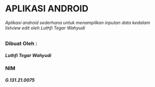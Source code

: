 # APLIKASI ANDROID
###### Aplikasi android sederhana untuk menampilkan inputan data kedalam listview edit oleh Luthfi Tegar Wahyudi

### Dibuat Oleh :
##### Luthfi Tegar Wahyudi
### NIM
##### G.131.21.0075